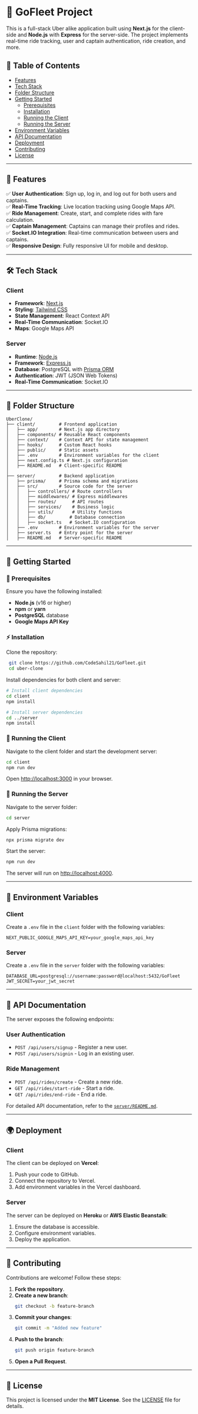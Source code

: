 # 🚖 GoFleet  Project



This is a full-stack Uber alike application built using **Next.js** for the client-side and **Node.js** with **Express** for the server-side. The project implements real-time ride tracking, user and captain authentication, ride creation, and more.

## 📌 Table of Contents

- [Features](#features)
- [Tech Stack](#tech-stack)
- [Folder Structure](#folder-structure)
- [Getting Started](#getting-started)
  - [Prerequisites](#prerequisites)
  - [Installation](#installation)
  - [Running the Client](#running-the-client)
  - [Running the Server](#running-the-server)
- [Environment Variables](#environment-variables)
- [API Documentation](#api-documentation)
- [Deployment](#deployment)
- [Contributing](#contributing)
- [License](#license)

---

## 🚀 Features

✅ **User Authentication**: Sign up, log in, and log out for both users and captains.  
✅ **Real-Time Tracking**: Live location tracking using Google Maps API.  
✅ **Ride Management**: Create, start, and complete rides with fare calculation.  
✅ **Captain Management**: Captains can manage their profiles and rides.  
✅ **Socket.IO Integration**: Real-time communication between users and captains.  
✅ **Responsive Design**: Fully responsive UI for mobile and desktop.

---

## 🛠 Tech Stack

### **Client**
- **Framework**: [Next.js](https://nextjs.org)
- **Styling**: [Tailwind CSS](https://tailwindcss.com)
- **State Management**: React Context API
- **Real-Time Communication**: Socket.IO
- **Maps**: Google Maps API

### **Server**
- **Runtime**: [Node.js](https://nodejs.org)
- **Framework**: [Express.js](https://expressjs.com)
- **Database**: PostgreSQL with [Prisma ORM](https://www.prisma.io)
- **Authentication**: JWT (JSON Web Tokens)
- **Real-Time Communication**: Socket.IO

---

## 📂 Folder Structure

```plaintext
UberClone/
├── client/         # Frontend application
│   ├── app/        # Next.js app directory
│   ├── components/ # Reusable React components
│   ├── context/    # Context API for state management
│   ├── hooks/      # Custom React hooks
│   ├── public/     # Static assets
│   ├── .env        # Environment variables for the client
│   ├── next.config.ts # Next.js configuration
│   ├── README.md   # Client-specific README
│
├── server/         # Backend application
│   ├── prisma/     # Prisma schema and migrations
│   ├── src/        # Source code for the server
│   │   ├── controllers/ # Route controllers
│   │   ├── middlewares/ # Express middlewares
│   │   ├── routes/      # API routes
│   │   ├── services/    # Business logic
│   │   ├── utils/       # Utility functions
│   │   ├── db/         # Database connection
│   │   ├── socket.ts   # Socket.IO configuration
│   ├── .env        # Environment variables for the server
│   ├── server.ts   # Entry point for the server
│   ├── README.md   # Server-specific README
```

---

## 🏁 Getting Started

### 📌 Prerequisites

Ensure you have the following installed:

- **Node.js** (v16 or higher)
- **npm** or **yarn**
- **PostgreSQL** database
- **Google Maps API Key**

### ⚡ Installation

Clone the repository:

```bash
 git clone https://github.com/CodeSahil21/GoFleet.git
 cd uber-clone
```

Install dependencies for both client and server:

```bash
# Install client dependencies
cd client
npm install

# Install server dependencies
cd ../server
npm install
```

### 🚀 Running the Client

Navigate to the client folder and start the development server:

```bash
cd client
npm run dev
```

Open [http://localhost:3000](http://localhost:3000) in your browser.

### 🚀 Running the Server

Navigate to the server folder:

```bash
cd server
```

Apply Prisma migrations:

```bash
npx prisma migrate dev
```

Start the server:

```bash
npm run dev
```

The server will run on [http://localhost:4000](http://localhost:4000).

---

## 🔑 Environment Variables

### **Client**
Create a `.env` file in the `client` folder with the following variables:

```env
NEXT_PUBLIC_GOOGLE_MAPS_API_KEY=your_google_maps_api_key
```

### **Server**
Create a `.env` file in the `server` folder with the following variables:

```env
DATABASE_URL=postgresql://username:password@localhost:5432/GoFleet
JWT_SECRET=your_jwt_secret
```

---

## 📡 API Documentation

The server exposes the following endpoints:

### **User Authentication**
- `POST /api/users/signup` - Register a new user.
- `POST /api/users/signin` - Log in an existing user.

### **Ride Management**
- `POST /api/rides/create` - Create a new ride.
- `GET /api/rides/start-ride` - Start a ride.
- `GET /api/rides/end-ride` - End a ride.

For detailed API documentation, refer to the [`server/README.md`](server/README.md).

---

## 🌍 Deployment

### **Client**
The client can be deployed on **Vercel**:

1. Push your code to GitHub.
2. Connect the repository to Vercel.
3. Add environment variables in the Vercel dashboard.

### **Server**
The server can be deployed on **Heroku** or **AWS Elastic Beanstalk**:

1. Ensure the database is accessible.
2. Configure environment variables.
3. Deploy the application.

---

## 🤝 Contributing

Contributions are welcome! Follow these steps:

1. **Fork the repository**.
2. **Create a new branch**:
   ```bash
   git checkout -b feature-branch
   ```
3. **Commit your changes**:
   ```bash
   git commit -m "Added new feature"
   ```
4. **Push to the branch**:
   ```bash
   git push origin feature-branch
   ```
5. **Open a Pull Request**.

---

## 📜 License

This project is licensed under the **MIT License**. See the [LICENSE](LICENSE) file for details.

